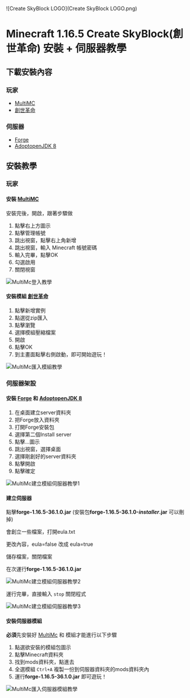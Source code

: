 ![Create SkyBlock LOGO](Create SkyBlock LOGO.png)

# Minecraft 1.16.5 Create SkyBlock(創世革命) 安裝 + 伺服器教學



## 下載安裝內容

### 玩家

- [MultiMC](https://multimc.org/)
- [創世革命](https://www.curseforge.com/minecraft/modpacks/create-skyblock)

### 伺服器

- [Forge](https://files.minecraftforge.net/net/minecraftforge/forge/)
- [AdoptopenJDK 8](https://adoptopenjdk.net/?variant=openjdk8&jvmVariant=hotspot)



## 安裝教學

### 玩家

#### 安裝 [MultiMC](https://multimc.org/)

安裝完後，開啟，跟著步驟做

1. 點擊右上方圖示
2. 點擊管理帳號
3. 跳出視窗，點擊右上角新增
4. 跳出視窗，輸入 Minecraft 帳號密碼
5. 輸入完畢，點擊OK
6. 勾選啟用
7. 關閉視窗

![MultiMc登入教學](MultiMc登入教學.png)



#### 安裝模組 [創世革命](https://www.curseforge.com/minecraft/modpacks/create-skyblock)

1. 點擊新增實例
2. 點選從zip匯入
3. 點擊瀏覽
4. 選擇模組壓縮檔案
5. 開啟
6. 點擊OK
7. 到主畫面點擊右側啟動，即可開始遊玩！

![MultiMc匯入模組教學](MultiMc匯入模組教學.png)



### 伺服器架設

#### 安裝 [Forge](https://files.minecraftforge.net/net/minecraftforge/forge/) 和 [AdoptopenJDK 8](https://adoptopenjdk.net/?variant=openjdk8&jvmVariant=hotspot)

1. 在桌面建立server資料夾
2. 把Forge放入資料夾
3. 打開Forge安裝包
4. 選擇第二個Install server
5. 點擊...圖示
6. 跳出視窗，選擇桌面
7. 選擇剛創好的server資料夾
8. 點擊開啟
9. 點擊確定

![MultiMc建立模組伺服器教學1](MultiMc建立模組伺服器教學1.png)



#### 建立伺服器

點擊**forge-1.16.5-36.1.0.jar** (安裝包**forge-1.16.5-36.1.0-*installer*.jar** 可以刪掉)

會創立一些檔案，打開eula.txt

更改內容，eula=false 改成 eula=true

儲存檔案，關閉檔案

在次運行**forge-1.16.5-36.1.0.jar**

![MultiMc建立模組伺服器教學2](MultiMc建立模組伺服器教學2.png)

運行完畢，直接輸入 `stop` 關閉程式

![MultiMc建立模組伺服器教學3](MultiMc建立模組伺服器教學3.png)



#### 安裝伺服器模組

**必須**先安裝好 [MultiMc](https://multimc.org/) 和 模組才能進行以下步驟

1. 點選欲安裝的模組包圖示
2. 點擊Minecraft資料夾
3. 找到mods資料夾，點進去
4. 全選模組 `Ctrl+A` 複製一份到伺服器資料夾的mods資料夾內
5. 運行**forge-1.16.5-36.1.0.jar** 即可遊玩！

![MultiMc匯入伺服器模組教學](MultiMc匯入伺服器模組教學.png)